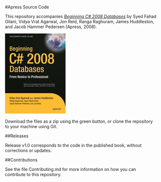 #Apress Source Code

This repository accompanies [*Beginning C# 2008 Databases*](http://www.apress.com/9781590599006) by Syed Fahad Gilani, Vidya Vrat Agarwal, Jon Reid, Ranga Raghuram, James Huddleston, and Jacob Hammer Pedersen (Apress, 2008).

![Cover image](9781590599006.jpg)

Download the files as a zip using the green button, or clone the repository to your machine using Git.

##Releases

Release v1.0 corresponds to the code in the published book, without corrections or updates.

##Contributions

See the file Contributing.md for more information on how you can contribute to this repository.

